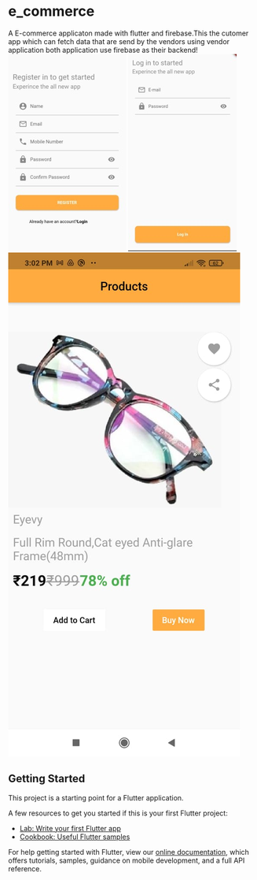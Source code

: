 # e_commerce

A E-commerce applicaton made with flutter and firebase.This the cutomer app which can fetch data that are send by the vendors using vendor application both application use firebase as their backend!
![Alt text](register.jpg?raw=true "Registration Screen")
![Alt text](login.jpg?raw=true "Login Screen")
![Alt text](product.jpg?raw=true "Product Screen")



## Getting Started

This project is a starting point for a Flutter application.

A few resources to get you started if this is your first Flutter project:

- [Lab: Write your first Flutter app](https://flutter.dev/docs/get-started/codelab)
- [Cookbook: Useful Flutter samples](https://flutter.dev/docs/cookbook)

For help getting started with Flutter, view our
[online documentation](https://flutter.dev/docs), which offers tutorials,
samples, guidance on mobile development, and a full API reference.
